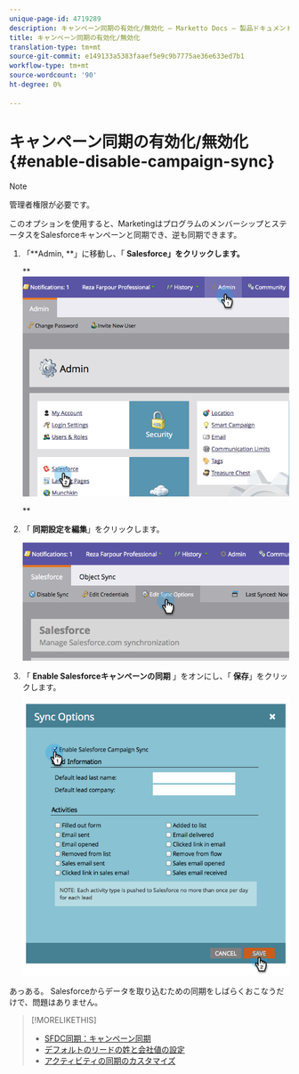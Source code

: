 ```yaml
---
unique-page-id: 4719289
description: キャンペーン同期の有効化/無効化 — Marketto Docs — 製品ドキュメント
title: キャンペーン同期の有効化/無効化
translation-type: tm+mt
source-git-commit: e149133a5383faaef5e9c9b7775ae36e633ed7b1
workflow-type: tm+mt
source-wordcount: '90'
ht-degree: 0%

---
```



# キャンペーン同期の有効化/無効化 {#enable-disable-campaign-sync}

>[!NOTE]
>
>管理者権限が必要です。

このオプションを使用すると、MarketingはプログラムのメンバーシップとステータスをSalesforceキャンペーンと同期でき、逆も同期できます。

1. 「**Admin, **」に移動し、「 **Salesforce」をクリックします。**

   ** ![](assets/image2014-12-9-13-3a36-3a49.png)

   **

1. 「 **同期設定を編集**」をクリックします。

   ![](assets/image2014-12-9-13-3a37-3a0.png)

1. 「 **Enable Salesforceキャンペーンの同期** 」をオンにし、「 **保存**」をクリックします。

   ![](assets/image2014-12-9-13-3a37-3a8.png)

あっある。 Salesforceからデータを取り込むための同期をしばらくおこなうだけで、問題はありません。

>[!MORELIKETHIS]
>
>* [SFDC同期：キャンペーン同期](../../../../../product-docs/crm-sync/salesforce-sync/sfdc-sync-details/sfdc-sync-campaign-sync.md)
>* [デフォルトのリードの姓と会社値の設定](set-default-person-last-name-and-company-name.md)
>* [アクティビティの同期のカスタマイズ](customize-activities-sync.md)

>



